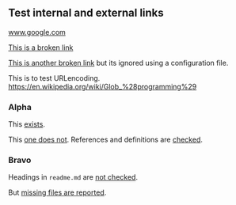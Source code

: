 
## Test internal and external links

www.google.com

<!-- markdown-link-check-disable-next-line -->
[This is a broken link](https://www.exampleexample.cox)
<!-- markdown-link-check-disable-next-line -->
[This is another broken link](http://ignored-domain.com) but its ignored using a
configuration file.

This is to test URLencoding.
<https://en.wikipedia.org/wiki/Glob_%28programming%29>

### Alpha

This [exists](#alpha).
<!-- markdown-link-check-disable-next-line -->
This [one does not](#does-not).
References and definitions are [checked][alpha].

### Bravo

Headings in `readme.md` are [not checked](file1.md#bravo).
<!-- markdown-link-check-disable-next-line -->
But [missing files are reported](missing-example.js).

[alpha]: #alpha
